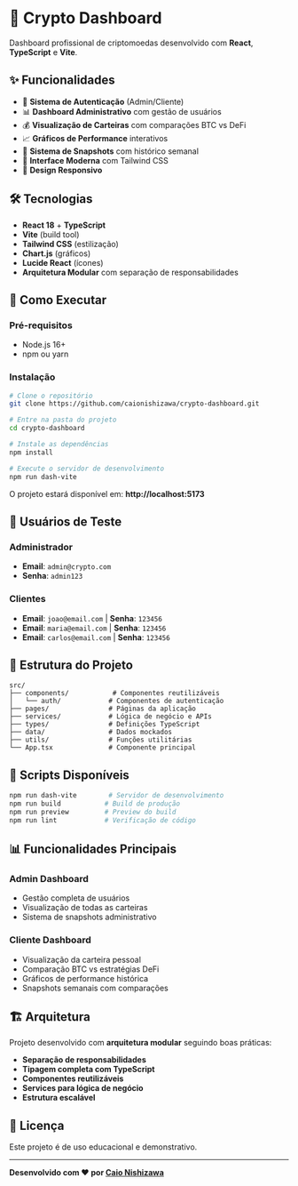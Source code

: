 # 🚀 Crypto Dashboard

Dashboard profissional de criptomoedas desenvolvido com **React**, **TypeScript** e **Vite**.

## ✨ Funcionalidades

- 🔐 **Sistema de Autenticação** (Admin/Cliente)
- 📊 **Dashboard Administrativo** com gestão de usuários
- 💰 **Visualização de Carteiras** com comparações BTC vs DeFi
- 📈 **Gráficos de Performance** interativos
- 📸 **Sistema de Snapshots** com histórico semanal
- 🎨 **Interface Moderna** com Tailwind CSS
- 📱 **Design Responsivo**

## 🛠️ Tecnologias

- **React 18** + **TypeScript**
- **Vite** (build tool)
- **Tailwind CSS** (estilização)
- **Chart.js** (gráficos)
- **Lucide React** (ícones)
- **Arquitetura Modular** com separação de responsabilidades

## 🚀 Como Executar

### Pré-requisitos
- Node.js 16+ 
- npm ou yarn

### Instalação

```bash
# Clone o repositório
git clone https://github.com/caionishizawa/crypto-dashboard.git

# Entre na pasta do projeto
cd crypto-dashboard

# Instale as dependências
npm install

# Execute o servidor de desenvolvimento
npm run dash-vite
```

O projeto estará disponível em: **http://localhost:5173**

## 👥 Usuários de Teste

### Administrador
- **Email**: `admin@crypto.com`
- **Senha**: `admin123`

### Clientes
- **Email**: `joao@email.com` | **Senha**: `123456`
- **Email**: `maria@email.com` | **Senha**: `123456`
- **Email**: `carlos@email.com` | **Senha**: `123456`

## 📁 Estrutura do Projeto

```
src/
├── components/           # Componentes reutilizáveis
│   └── auth/            # Componentes de autenticação
├── pages/               # Páginas da aplicação
├── services/            # Lógica de negócio e APIs
├── types/               # Definições TypeScript
├── data/                # Dados mockados
├── utils/               # Funções utilitárias
└── App.tsx              # Componente principal
```

## 🔧 Scripts Disponíveis

```bash
npm run dash-vite        # Servidor de desenvolvimento
npm run build           # Build de produção
npm run preview         # Preview do build
npm run lint            # Verificação de código
```

## 📊 Funcionalidades Principais

### Admin Dashboard
- Gestão completa de usuários
- Visualização de todas as carteiras
- Sistema de snapshots administrativo

### Cliente Dashboard  
- Visualização da carteira pessoal
- Comparação BTC vs estratégias DeFi
- Gráficos de performance histórica
- Snapshots semanais com comparações

## 🏗️ Arquitetura

Projeto desenvolvido com **arquitetura modular** seguindo boas práticas:

- **Separação de responsabilidades**
- **Tipagem completa com TypeScript**
- **Componentes reutilizáveis**
- **Services para lógica de negócio**
- **Estrutura escalável**

## 📄 Licença

Este projeto é de uso educacional e demonstrativo.

---

**Desenvolvido com ❤️ por [Caio Nishizawa](https://github.com/caionishizawa)**
